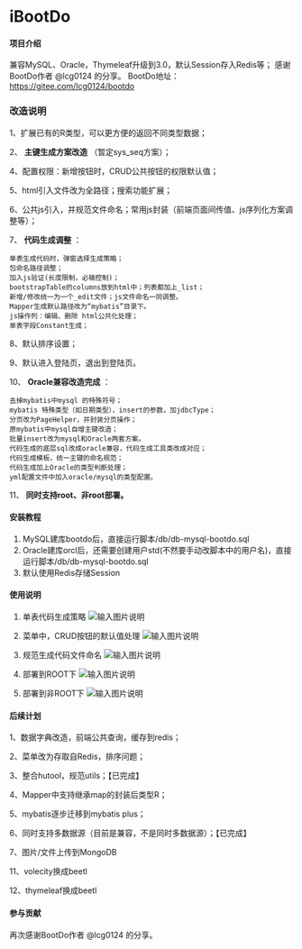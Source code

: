 # iBootDo

#### 项目介绍
兼容MySQL、Oracle，Thymeleaf升级到3.0，默认Session存入Redis等；
感谢BootDo作者 @lcg0124 的分享。
BootDo地址：
https://gitee.com/lcg0124/bootdo

### 改造说明
1、扩展已有的R类型，可以更方便的返回不同类型数据；

2、 **主键生成方案改造** （暂定sys_seq方案）；

4、配置权限：新增按钮时，CRUD公共按钮的权限默认值；

5、html引入文件改为全路径；搜索功能扩展；

6、公共js引入，并规范文件命名；常用js封装（前端页面间传值、js序列化方案调整等）；

7、 **代码生成调整** ：

    单表生成代码时，弹窗选择生成策略；
    包命名路径调整；
    加入js验证(长度限制，必输控制)；
    bootstrapTable的columns放到html中；列表都加上_list；
    新增/修改统一为一个_edit文件；js文件命名一同调整。
    Mapper生成默认路径改为“mybatis”目录下。
    js操作列：编辑、删除 html公共化处理；
    单表字段Constant生成；

8、默认排序设置；

9、默认进入登陆页，退出到登陆页。

10、 **Oracle兼容改造完成** ：

    去掉mybatis中mysql 的特殊符号；
    mybatis 特殊类型（如日期类型），insert的参数，加jdbcType；
    分页改为PageHelper，并封装分页操作；
    原mybatis中mysql自增主键改造；
    批量insert改为mysql和Oracle两套方案。
    代码生成的底层sql改成oracle兼容，代码生成工具类改成对应；
    代码生成模板，统一主键的命名规范；
    代码生成加上Oracle的类型判断处理；
    yml配置文件中加入oracle/mysql的类型配置。

11、 **同时支持root、非root部署。** 

#### 安装教程

1. MySQL建库bootdo后，直接运行脚本/db/db-mysql-bootdo.sql
2. Oracle建库orcl后，还需要创建用户std(不然要手动改脚本中的用户名)，直接运行脚本/db/db-mysql-bootdo.sql
3. 默认使用Redis存储Session

#### 使用说明

1. 单表代码生成策略
![输入图片说明](https://images.gitee.com/uploads/images/2018/1126/224630_89035c7d_395010.png "2.png")

2. 菜单中，CRUD按钮的默认值处理
![输入图片说明](https://images.gitee.com/uploads/images/2018/1126/224714_eb5fb24e_395010.png "1.png")

3. 规范生成代码文件命名
![输入图片说明](https://images.gitee.com/uploads/images/2018/1126/224828_09064256_395010.png "屏幕截图.png")

4. 部署到ROOT下
![输入图片说明](https://images.gitee.com/uploads/images/2018/1127/113749_29e80bb6_395010.png "屏幕截图.png")

5. 部署到非ROOT下
![输入图片说明](https://images.gitee.com/uploads/images/2018/1127/113737_e536e335_395010.png "屏幕截图.png")

#### 后续计划

1、数据字典改造，前端公共查询，缓存到redis；

2、菜单改为存取自Redis，排序问题；

3、整合hutool，规范utils；【已完成】

4、Mapper中支持继承map的封装后类型R；

5、mybatis逐步迁移到mybatis plus；

6、同时支持多数据源（目前是兼容，不是同时多数据源）；【已完成】

7、图片/文件上传到MongoDB

11、volecity换成beetl

12、thymeleaf换成beetl

#### 参与贡献

再次感谢BootDo作者 @lcg0124 的分享。
